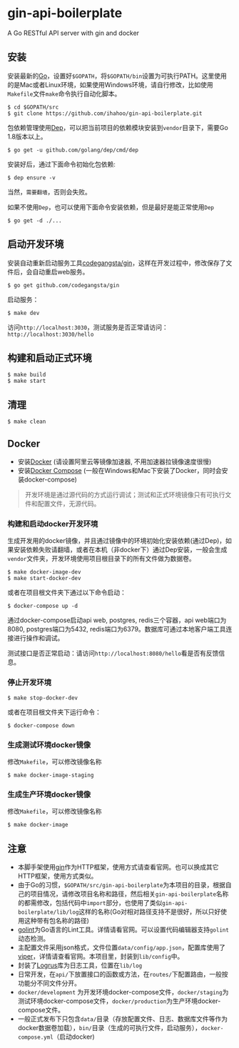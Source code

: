 # gin-api-boilerplate
A Go RESTful API server with gin and docker

## 安装
安装最新的[Go](https://golang.org/)，设置好`$GOPATH`，将`$GOPATH/bin`设置为可执行PATH。这里使用的是Mac或者Linux环境，如果使用Windows环境，请自行修改，比如使用`Makefile`文件`make`命令执行自动化脚本。

````
$ cd $GOPATH/src
$ git clone https://github.com/ihahoo/gin-api-boilerplate.git
````

包依赖管理使用[Dep](https://github.com/golang/dep)，可以把当前项目的依赖模块安装到`vendor`目录下，需要Go 1.8版本以上。
```
$ go get -u github.com/golang/dep/cmd/dep
```
安装好后，通过下面命令初始化包依赖:
```
$ dep ensure -v
```
当然，`需要翻墙`，否则会失败。

如果不使用`Dep`，也可以使用下面命令安装依赖，但是最好是能正常使用`Dep`
```
$ go get -d ./...
```

## 启动开发环境
安装自动重新启动服务工具[codegangsta/gin](https://github.com/codegangsta/gin)，这样在开发过程中，修改保存了文件后，会自动重启web服务。
```
$ go get github.com/codegangsta/gin
```
启动服务：
```
$ make dev
```
访问`http://localhost:3030`，测试服务是否正常请访问：`http://localhost:3030/hello`

## 构建和启动正式环境
```
$ make build
$ make start
```

## 清理
```
$ make clean
```

## Docker
- 安装[Docker](https://www.docker.com/) (请设置阿里云等镜像加速器, 不用加速器拉镜像速度很慢)
- 安装[Docker Compose](https://github.com/docker/compose/releases) (一般在Windows和Mac下安装了Docker，同时会安装docker-compose)

> 开发环境是通过源代码的方式运行调试；测试和正式环境镜像只有可执行文件和配置文件，无源代码。

### 构建和启动docker开发环境
生成开发用的docker镜像，并且通过镜像中的环境初始化安装依赖(通过Dep)，如果安装依赖失败请翻墙，或者在本机（非docker下）通过Dep安装，一般会生成`vendor`文件夹，开发环境使用项目根目录下的所有文件做为数据卷。
```
$ make docker-image-dev
$ make start-docker-dev
```
或者在项目根文件夹下通过以下命令启动：
````
$ docker-compose up -d
````

通过docker-compose启动api web, postgres, redis三个容器，api web端口为8080, postgres端口为5432, redis端口为6379。数据库可通过本地客户端工具连接进行操作和调试。

测试接口是否正常启动：请访问`http://localhost:8080/hello`看是否有反馈信息。

### 停止开发环境
````
$ make stop-docker-dev
````
或者在项目根文件夹下运行命令：
````
$ docker-compose down
````

### 生成测试环境docker镜像
修改`Makefile`，可以修改镜像名称
````
$ make docker-image-staging
````

### 生成生产环境docker镜像
修改`Makefile`，可以修改镜像名称
````
$ make docker-image
````

## 注意
- 本脚手架使用[gin](https://github.com/gin-gonic/gin)作为HTTP框架，使用方式请查看官网。也可以换成其它HTTP框架，使用方式类似。
- 由于Go的习惯，`$GOPATH/src/gin-api-boilerplate`为本项目的目录，根据自己的项目情况，请修改项目名称和路径，然后相关`gin-api-boilerplate`名称的都需修改，包括代码中`import`部分，也使用了类似`gin-api-boilerplate/lib/log`这样的名称(Go对相对路径支持不是很好，所以只好使用这种带有包名称的路径)
- [golint](https://github.com/golang/lint)为Go语言的Lint工具。详情请看官网。可以设置代码编辑器支持`golint`动态检测。
- 主配置文件采用json格式，文件位置`data/config/app.json`，配置库使用了[viper](https://github.com/spf13/viper)，详情请查看官网。本项目里，封装到`lib/config`中。
- 封装了[Logrus](https://github.com/sirupsen/logrus)库为日志工具，位置在`lib/log`
- 日常开发，在`api/`下放置接口的函数或方法，在`routes/`下配置路由，一般按功能分不同文件分开。
- `docker/development` 为开发环境docker-compose文件，`docker/staging`为测试环境docker-compose文件，`docker/production`为生产环境docker-compose文件。
- 一般正式发布下只包含`data/`目录（存放配置文件、日志、数据库文件等作为docker数据卷加载），`bin/`目录（生成的可执行文件，启动服务），`docker-compose.yml`（启动docker)




